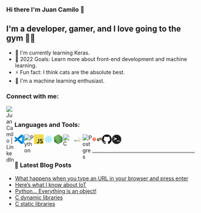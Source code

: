 ### Hi there I'm Juan Camilo 👋

## I'm a developer, gamer, and I love going to the gym 🏋️‍♂️

- 🌱 I'm currently learning Keras.
- 🥅 2022 Goals: Learn more about front-end development and machine learning.
- ⚡ Fun fact: I think cats are the absolute best.
- 🤖 I'm a machine learning enthusiast.
### Connect with me:

[<img align="left" alt="JuanCamilo | LinkedIn" width="22px" src="https://cdn.jsdelivr.net/npm/simple-icons@v3/icons/linkedin.svg" />][linkedin]

<br />

### Languages and Tools:

<img align="left" alt="Visual Studio Code" width="26px" src="https://raw.githubusercontent.com/github/explore/80688e429a7d4ef2fca1e82350fe8e3517d3494d/topics/visual-studio-code/visual-studio-code.png" />
<img align="left" alt="Python" width="26px" src="https://cdn3.iconfinder.com/data/icons/logos-and-brands-adobe/512/267_Python-512.png" />
<img align="left" alt="JavaScript" width="26px" src="https://raw.githubusercontent.com/github/explore/80688e429a7d4ef2fca1e82350fe8e3517d3494d/topics/javascript/javascript.png" />
<img align="left" alt="React" width="26px" src="https://raw.githubusercontent.com/github/explore/80688e429a7d4ef2fca1e82350fe8e3517d3494d/topics/react/react.png" />
<img align="left" alt="Node.js" width="26px" src="https://raw.githubusercontent.com/github/explore/80688e429a7d4ef2fca1e82350fe8e3517d3494d/topics/nodejs/nodejs.png" />
<img align="left" alt="C" width="26px" src="https://toppng.com/uploads/preview/c-programming-icon-c-programming-language-logo-11562945679duaxtn3yq0.png" />
<img align="left" alt="MySQL" width="26px" src="https://raw.githubusercontent.com/github/explore/80688e429a7d4ef2fca1e82350fe8e3517d3494d/topics/mysql/mysql.png" />
<img align="left" alt="Postgres" width="26px" src="https://w7.pngwing.com/pngs/396/90/png-transparent-postgresql-database-logo-computer-icons-replication-software-developer-miscellaneous-blue-mammal-thumbnail.png" />
<img align="left" alt="Git" width="26px" src="https://raw.githubusercontent.com/github/explore/80688e429a7d4ef2fca1e82350fe8e3517d3494d/topics/git/git.png" />
<img align="left" alt="GitHub" width="26px" src="https://raw.githubusercontent.com/github/explore/78df643247d429f6cc873026c0622819ad797942/topics/github/github.png" />
<img align="left" alt="Terminal" width="26px" src="https://raw.githubusercontent.com/github/explore/80688e429a7d4ef2fca1e82350fe8e3517d3494d/topics/terminal/terminal.png" />

<br />
<br />

---

### 📕 Latest Blog Posts

<!-- BLOG-POST-LIST:START -->
- [What happens when you type an URL in your browser and press enter](https://thejuank0.medium.com/what-happens-when-you-type-an-url-in-your-browser-and-press-enter-e9a7db3fc542)
- [Here’s what I know about IoT](https://thejuank0.medium.com/heres-what-i-know-about-iot-33a72c6262cf)
- [Python… Everything is an object!](https://thejuank0.medium.com/python-everything-is-an-object-a947a3b47bc5)
- [C dynamic libraries](https://thejuank0.medium.com/c-dynamic-libraries-ed3b46c0589f)
- [C static libraries](https://thejuank0.medium.com/c-static-libraries-417c96d74b06)
<!-- BLOG-POST-LIST:END -->

[linkedin]: https://www.linkedin.com/in/juancamilocadavidv/